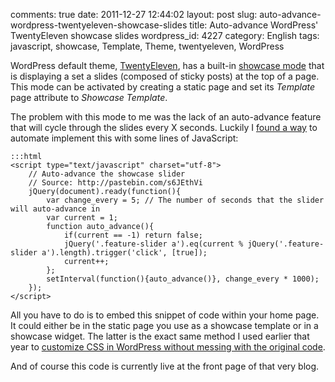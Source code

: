 comments: true
date: 2011-12-27 12:44:02
layout: post
slug: auto-advance-wordpress-twentyeleven-showcase-slides
title: Auto-advance WordPress' TwentyEleven showcase slides
wordpress_id: 4227
category: English
tags: javascript, showcase, Template, Theme, twentyeleven, WordPress

WordPress default theme, [TwentyEleven](http://theme.wordpress.com/themes/twentyeleven/), has a built-in [showcase mode](http://twentyelevendemo.wordpress.com/showcase/) that is displaying a set a slides (composed of sticky posts) at the top of a page. This mode can be activated by creating a static page and set its _Template_ page attribute to _Showcase Template_.

The problem with this mode to me was the lack of an auto-advance feature that will cycle through the slides every X seconds. Luckily I [found a way](http://pastebin.com/s6JEthVi) to automate implement this with some lines of JavaScript:


    :::html
    <script type="text/javascript" charset="utf-8">
        // Auto-advance the showcase slider
        // Source: http://pastebin.com/s6JEthVi
        jQuery(document).ready(function(){
            var change_every = 5; // The number of seconds that the slider will auto-advance in
            var current = 1;
            function auto_advance(){
                if(current == -1) return false;
                jQuery('.feature-slider a').eq(current % jQuery('.feature-slider a').length).trigger('click', [true]);
                current++;
            };
            setInterval(function(){auto_advance()}, change_every * 1000);
        });
    </script>




All you have to do is to embed this snippet of code within your home page. It could either be in the static page you use as a showcase template or in a showcase widget. The latter is the exact same method I used earlier that year to [customize CSS in WordPress without messing with the original code](http://kevin.deldycke.com/2011/01/new-blog-header-and-tiny-wordpress-theme-customizations/).

And of course this code is currently live at the front page of that very blog.
